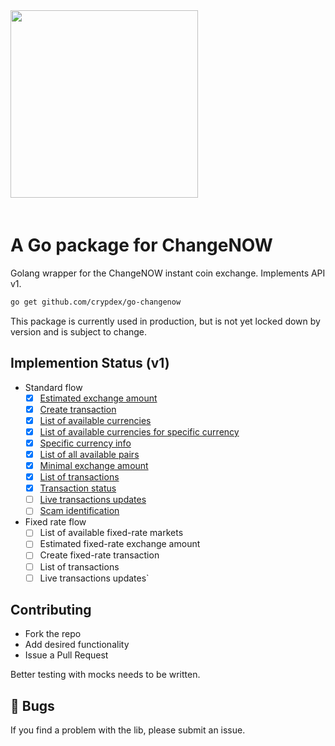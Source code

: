 <img src="http://crypdex.io/img/full-logo.svg" width=300 style="margin-bottom:20px;"/>

# A Go package for ChangeNOW

Golang wrapper for the ChangeNOW instant coin exchange. Implements API v1.


```bash
go get github.com/crypdex/go-changenow
```

This package is currently used in production, but is not yet locked down by version and is subject to change.

## Implemention Status (v1)

- Standard flow
    - [x] [Estimated exchange amount](https://changenow.io/api/docs/standard-flow/method-exchange-amount)
    - [x] [Create transaction](https://changenow.io/api/docs/standard-flow/method-create-transaction)
    - [x] [List of available currencies](https://changenow.io/api/docs/standard-flow/method-currencies)
    - [x] [List of available currencies for specific currency](https://changenow.io/api/docs/standard-flow/method-currencies-to)
    - [x] [Specific currency info](https://changenow.io/api/docs/standard-flow/method-currency-ticker)
    - [x] [List of all available pairs](https://changenow.io/api/docs/standard-flow/method-available-pairs)
    - [x] [Minimal exchange amount](https://changenow.io/api/docs/standard-flow/method-min-amount)
    - [x] [List of transactions](https://changenow.io/api/docs/standard-flow/method-transactions)
    - [x] [Transaction status](https://changenow.io/api/docs/standard-flow/method-transaction-status)
    - [ ] [Live transactions updates](https://changenow.io/api/docs/standard-flow/method-socket)
    - [ ] [Scam identification](https://changenow.io/api/docs/standard-flow/method-scam-check)
    
- Fixed rate flow
    - [ ] List of available fixed-rate markets
    - [ ] Estimated fixed-rate exchange amount
    - [ ] Create fixed-rate transaction
    - [ ] List of transactions
    - [ ] Live transactions updates`

## Contributing

* Fork the repo
* Add desired functionality
* Issue a Pull Request

Better testing with mocks needs to be written.

## 🐞 Bugs

If you find a problem with the lib, please submit an issue.